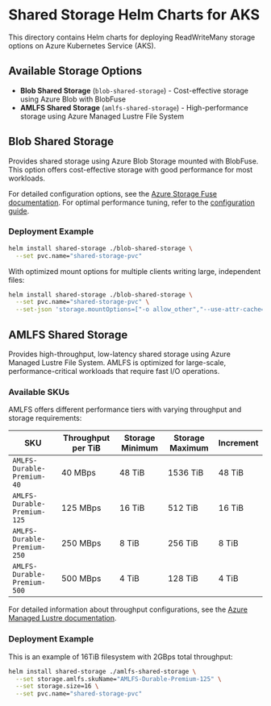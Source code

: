 # Shared Storage Helm Charts for AKS

This directory contains Helm charts for deploying ReadWriteMany storage options on Azure Kubernetes Service (AKS).

## Available Storage Options

* **Blob Shared Storage** (`blob-shared-storage`) - Cost-effective storage using Azure Blob with BlobFuse
* **AMLFS Shared Storage** (`amlfs-shared-storage`) - High-performance storage using Azure Managed Lustre File System

## Blob Shared Storage

Provides shared storage using Azure Blob Storage mounted with BlobFuse. This option offers cost-effective storage with good performance for most workloads.

For detailed configuration options, see the [Azure Storage Fuse documentation](https://github.com/Azure/azure-storage-fuse). For optimal performance tuning, refer to the [configuration guide](https://github.com/Azure/azure-storage-fuse?tab=readme-ov-file#config-guide).

### Deployment Example

```bash
helm install shared-storage ./blob-shared-storage \
  --set pvc.name="shared-storage-pvc"
```

With optimized mount options for multiple clients writing large, independent files:

```bash
helm install shared-storage ./blob-shared-storage \
  --set pvc.name="shared-storage-pvc" \
  --set-json 'storage.mountOptions=["-o allow_other","--use-attr-cache=true","--cancel-list-on-mount-seconds=10","-o attr_timeout=120","-o entry_timeout=120","-o negative_timeout=120","--log-level=LOG_WARNING","--file-cache-timeout-in-seconds=120","--block-cache","--block-cache-block-size=32","--block-cache-parallelism=80"]'
```


## AMLFS Shared Storage

Provides high-throughput, low-latency shared storage using Azure Managed Lustre File System. AMLFS is optimized for large-scale, performance-critical workloads that require fast I/O operations.

### Available SKUs

AMLFS offers different performance tiers with varying throughput and storage requirements:

| SKU | Throughput per TiB | Storage Minimum | Storage Maximum | Increment |
|-----|-------------------|-----------------|-----------------|-----------|
| `AMLFS-Durable-Premium-40` | 40 MBps | 48 TiB | 1536 TiB | 48 TiB |
| `AMLFS-Durable-Premium-125` | 125 MBps | 16 TiB | 512 TiB | 16 TiB |
| `AMLFS-Durable-Premium-250` | 250 MBps | 8 TiB | 256 TiB | 8 TiB |
| `AMLFS-Durable-Premium-500` | 500 MBps | 4 TiB | 128 TiB | 4 TiB |

For detailed information about throughput configurations, see the [Azure Managed Lustre documentation](https://learn.microsoft.com/en-us/azure/azure-managed-lustre/create-file-system-portal#throughput-configurations).

### Deployment Example

This is an example of 16TiB filesystem with 2GBps total throughput:

```bash
helm install shared-storage ./amlfs-shared-storage \
  --set storage.amlfs.skuName="AMLFS-Durable-Premium-125" \
  --set storage.size=16 \
  --set pvc.name="shared-storage-pvc"
```